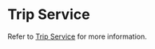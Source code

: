 # Trip Service

Refer to [Trip Service](https://github.com/sandromancuso/trip-service-kata) for more information.
